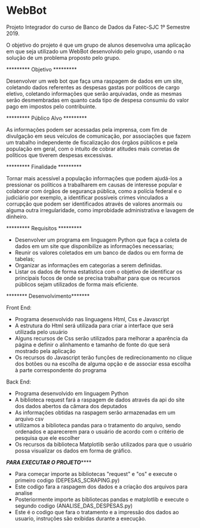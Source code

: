 # WebBot

Projeto Integrador do curso de Banco de Dados da Fatec-SJC 1º Semestre 2019.

O objetivo do projeto é que um grupo de alunos desenvolva uma aplicação em que 
seja utilizado um WebBot desenvolvido pelo grupo, usando o na solução de um 
problema proposto pelo grupo.


********* Objetivo ********* 

Desenvolver um web bot que faça uma raspagem de dados em um site, coletando dados 
referentes as despesas gastas por políticos de cargo eletivo, coletando informações 
que serão arquivadas, onde as mesmas serão desmembradas em quanto cada tipo de despesa 
consumiu do valor pago em impostos pelo contribuinte.


*********  Público Alvo ********* 

As informações podem ser acessadas pela imprensa, com fim de divulgação 
em seus veículos de comunicação, por associações que fazem um trabalho independente 
de fiscalização dos órgãos públicos e pela população em geral, com o intuito de 
cobrar atitudes mais corretas de políticos que tiverem despesas excessivas.


********* Finalidade ********* 

Tornar mais acessível a população informações que podem ajudá-los a 
pressionar os políticos a trabalharem em causas de interesse popular e colaborar 
com órgãos de segurança pública, como a polícia federal e o judiciário por exemplo, 
a identificar possíveis crimes vinculados a corrupção que podem ser identificados 
através de valores anormais ou alguma outra irregularidade, como improbidade administrativa 
e lavagem de dinheiro.


********* Requisitos ********* 

- Desenvolver um programa em linguagem Python que faça a coleta de dados em um site 
que disponibilize as informações necessarias;
- Reunir os valores coletados em um banco de dados ou em forma de tabelas;
- Organizar as informações em categorias a serem definidas.
- Listar os dados de forma estatística com o objetivo de identificar os principais
focos de onde se precisa trabalhar para que os recursos públicos sejam utilizados 
de forma mais eficiente.


******** Desenvolvimento*******

Front End:
- Programa desenvolvido nas linguagens Html, Css e Javascript
- A estrutura do Html será utilizada para criar a interface que será utilizada pelo usuário
- Alguns recursos de Css serão utilizados para melhorar a aparência da página e definir o alinhamento e tamanho de fonte do que será mostrado pela aplicação
- Os recursos do Javascript terão funções de redirecionamento no clique dos botões ou na escolha de alguma opção e de associar essa escolha à parte correspondente do programa

Back End:
- Programa desenvolvido em linguagem Python
- A biblioteca request fará a raspagem de dados através da api do site dos dados abertos da câmara dos deputados
- As informações obtidas na raspagem serão armazenadas em um arquivo csv
- utilizamos a biblioteca pandas para o tratamento do arquivo, sendo ordenados e aparecerem para o usuário de acordo com o critério de pesquisa que ele escolher
- Os recursos da biblioteca Matplotlib serão utilizados para que o usuário possa visualizar os dados em forma de gráfico.


***********PARA EXECUTAR O PROJETO***************

- Para começar importe as bibliotecas "request" e "os" e execute o primeiro codigo (DEPESAS_SCRAPING.py)
- Este codigo fara a raspagem dos dados e a criação dos arquivos para analise
- Posteriormente importe as bibliotecas pandas e matplotlib e execute o segundo codigo (ANALISE_DAS_DESPESAS.py)
- Este é o codigo que fara o tratamento e a impressão dos dados ao usuario, instruções são exibidas durante a execução.


